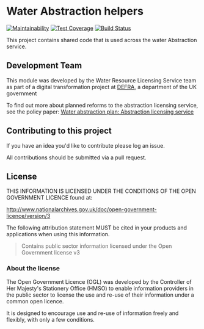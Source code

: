 # Water Abstraction helpers

[![Maintainability](https://api.codeclimate.com/v1/badges/364c764646e6d476559a/maintainability)](https://codeclimate.com/github/DEFRA/water-abstraction-helpers/maintainability)
[![Test Coverage](https://api.codeclimate.com/v1/badges/364c764646e6d476559a/test_coverage)](https://codeclimate.com/github/DEFRA/water-abstraction-helpers/test_coverage)
[![Build Status](https://travis-ci.com/DEFRA/water-abstraction-helpers.svg?branch=master)](https://travis-ci.com/DEFRA/water-abstraction-helpers)

This project contains shared code that is used across the water Abstraction
service.

## Development Team

This module was developed by the Water Resource Licensing Service team as part of a digital transformation project at [DEFRA](https://www.gov.uk/government/organisations/department-for-environment-food-rural-affairs), a department of the UK government

To find out more about planned reforms to the abstraction licensing service, see the policy paper: [Water abstraction plan: Abstraction licensing service](https://www.gov.uk/government/publications/water-abstraction-plan-2017/water-abstraction-plan-abstraction-licensing-service)

## Contributing to this project

If you have an idea you'd like to contribute please log an issue.

All contributions should be submitted via a pull request.

## License

THIS INFORMATION IS LICENSED UNDER THE CONDITIONS OF THE OPEN GOVERNMENT LICENCE found at:

<http://www.nationalarchives.gov.uk/doc/open-government-licence/version/3>

The following attribution statement MUST be cited in your products and applications when using this information.

> Contains public sector information licensed under the Open Government license v3

### About the license

The Open Government Licence (OGL) was developed by the Controller of Her Majesty's Stationery Office (HMSO) to enable information providers in the public sector to license the use and re-use of their information under a common open licence.

It is designed to encourage use and re-use of information freely and flexibly, with only a few conditions.

